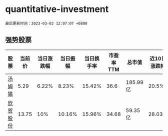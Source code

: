 # quantitative-investment

`最后更新时间：2023-03-02 12:07:07 +0800`

## 强势股票

|股票|当前价|当日涨跌幅|当日振幅|当日换手率|市盈率TTM|总市值|近10日涨跌幅|
|----|----|----|----|----|----|----|----|
|[汤姆猫](https://xueqiu.com/S/SZ300459)|5.29|6.22%|8.23%|15.42%|36.6|185.99亿|20.5%|
|[欣贺股份](https://xueqiu.com/S/SZ003016)|13.75|10%|10.16%|15.96%|34.68|59.35亿|28.03%|
